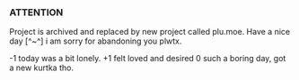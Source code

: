 ### ATTENTION
Project is archived and replaced by new project called plu.moe.
Have a nice day [^~^]
i am sorry for abandoning you plwtx.

-1 today was a bit lonely.
+1 felt loved and desired
0 such a boring day, got a new kurtka tho.

